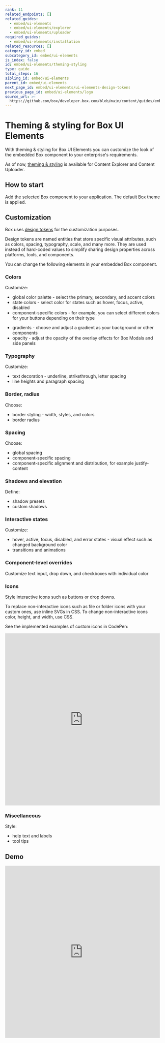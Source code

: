 ```yaml
---
rank: 11
related_endpoints: []
related_guides:
  - embed/ui-elements
  - embed/ui-elements/explorer
  - embed/ui-elements/uploader
required_guides:
  - embed/ui-elements/installation
related_resources: []
category_id: embed
subcategory_id: embed/ui-elements
is_index: false
id: embed/ui-elements/theming-styling
type: guide
total_steps: 16
sibling_id: embed/ui-elements
parent_id: embed/ui-elements
next_page_id: embed/ui-elements/ui-elements-design-tokens
previous_page_id: embed/ui-elements/logo
source_url: >-
  https://github.com/box/developer.box.com/blob/main/content/guides/embed/ui-elements/theming-styling.md
---
```

<!--alex ignore -->

# Theming & styling for Box UI Elements

With theming & styling for Box UI Elements you can customize the look
of the embedded Box component to your enterprise's requirements.

<!--alex ignore -->

<Message type='notice'>

As of now, [theming & styling][blog] is available for Content
Explorer and Content Uploader.

</Message>

<!--alex enable -->

## How to start

Add the selected Box component to your application. The default Box theme is applied.

## Customization

Box uses [design tokens][dt] for the customization purposes.

<Message type='notice'>

Design tokens are named entities that store specific visual attributes, such
as colors, spacing, typography, scale, and many more.
They are used instead of hard-coded values to simplify sharing design
properties across platforms, tools, and components.

</Message>

You can change the following elements in your embedded Box component.
<!--alex ignore -->

### Colors

Customize:

<!--alex ignore -->

* global color palette - select the primary, secondary, and accent colors
* state colors - select color for states such as hover, focus, active, disabled
* component-specific colors - for example, you can select different colors for your buttons depending on their type
<!--alex enable -->

* gradients - choose and adjust a gradient as your background or other components
* opacity - adjust the opacity of the overlay effects for Box Modals and side panels

### Typography

Customize:

* text decoration - underline, strikethrough, letter spacing
* line heights and paragraph spacing 

### Border, radius

Choose:

<!--alex ignore -->

* border styling - width, styles, and colors
* border radius
<!--alex enable -->

### Spacing

Choose:

* global spacing
* component-specific spacing
* component-specific alignment and distribution, for example justify-content

### Shadows and elevation

Define:

* shadow presets
* custom shadows

### Interactive states

Customize:
<!--alex ignore -->

* hover, active, focus, disabled, and error states - visual effect such as changed background color
* transitions and animations
<!--alex enable -->

### Component-level overrides

<!--alex ignore -->

Customize text input, drop down, and checkboxes with individual color
<!--alex enable -->

### Icons

Style interactive icons such as buttons or drop downs.

<Message type='notice'>

To replace non-interactive icons such as file or folder icons with your custom ones, use inline SVGs in CSS.
To change non-interactive icons color, height, and width, use CSS.

</Message>

See the implemented examples of custom icons in CodePen:

<iframe height="560" scrolling="no" title="Box custom icons" src="https://codepen.io/box-platform/embed/raaRqye?default-tab=html%2Cresult" frameborder="no" allowtransparency="true" allowfullscreen="true" style="width: 100%;" >

</iframe>

### Miscellaneous

Style:

* help text and labels
* tool tips

## Demo

<iframe height="560" scrolling="no" title="Box theming branding" src="https://codepen.io/box-platform/embed/KwKbrPw?default-tab=html%2Cresult" frameborder="no" allowtransparency="true" allowfullscreen="true" style="width: 100%;" >

</iframe>

[explorer]: g://embed/ui-elements/explorer
[uploader]: g://embed/ui-elements/uploader
[dt]: g://embed/ui-elements/ui-elements-design-tokens
[blog]: https://medium.com/@stefaniuk.olga/b4a86518d5ca